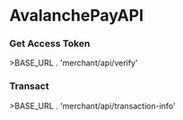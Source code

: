 # AvalanchePayAPI
<h3> Get Access Token</h3>
>BASE_URL . 'merchant/api/verify'
<h3> Transact</h3>
>BASE_URL . 'merchant/api/transaction-info'
